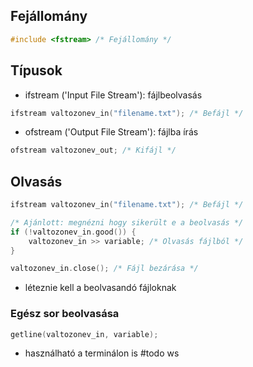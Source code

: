 ## Fejállomány
```cpp
#include <fstream> /* Fejállomány */
```
## Típusok
- ifstream ('Input File Stream'): fájlbeolvasás
```cpp
ifstream valtozonev_in("filename.txt"); /* Befájl */
```
- ofstream ('Output File Stream'): fájlba írás
```cpp
ofstream valtozonev_out; /* Kifájl */
```
## Olvasás
```cpp
ifstream valtozonev_in("filename.txt"); /* Befájl */

/* Ajánlott: megnézni hogy sikerült e a beolvasás */
if (!valtozonev_in.good()) {
	valtozonev_in >> variable; /* Olvasás fájlból */
}

valtozonev_in.close(); /* Fájl bezárása */
```
- léteznie kell a beolvasandó fájloknak
### Egész sor beolvasása
```cpp
getline(valtozonev_in, variable);
```
- használható a terminálon is
#todo 
ws